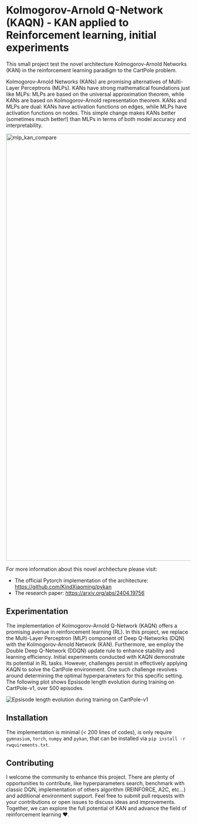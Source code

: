 # Kolmogorov-Arnold Q-Network (KAQN) - KAN applied to Reinforcement learning, initial experiments

This small project test the novel architecture Kolmogorov-Arnold Networks (KAN) in the reinforcement learning paradigm to the CartPole problem. 

Kolmogorov-Arnold Networks (KANs) are promising alternatives of Multi-Layer Perceptrons (MLPs). KANs have strong mathematical foundations just like MLPs: MLPs are based on the universal approximation theorem, while KANs are based on Kolmogorov-Arnold representation theorem. KANs and MLPs are dual: KANs have activation functions on edges, while MLPs have activation functions on nodes. This simple change makes KANs better (sometimes much better!) than MLPs in terms of both model accuracy and interpretability.

<img width="1163" alt="mlp_kan_compare" src="https://github.com/KindXiaoming/pykan/assets/23551623/695adc2d-0d0b-4e4b-bcff-db2c8070f841">

For more information about this novel architecture please visit:
- The official Pytorch implementation of the architecture: https://github.com/KindXiaoming/pykan
- The research paper: https://arxiv.org/abs/2404.19756

## Experimentation

The implementation of Kolmogorov-Arnold Q-Network (KAQN) offers a promising avenue in reinforcement learning (RL). In this project, we replace the Multi-Layer Perceptron (MLP) component of Deep Q-Networks (DQN) with the Kolmogorov-Arnold Network (KAN). Furthermore, we employ the Double Deep Q-Network (DDQN) update rule to enhance stability and learning efficiency. Initial experiments conducted with KAQN demonstrate its potential in RL tasks. However, challenges persist in effectively applying KAQN to solve the CartPole environment. One such challenge revolves around determining the optimal hyperparameters for this specific setting.
The following plot shows Epsisode length evolution during training on CartPole-v1, over 500 episodes.

<img style="background-color: white" alt="Epsisode length evolution during training on CartPole-v1" src="https://raw.githubusercontent.com/riiswa/kanrl/main/plot.png">

## Installation

The implementation is minimal (< 200 lines of codes), is only require `gymnasium`, `torch`, `numpy` and `pykan`, that can be installed via `pip install -r rwquirements.txt`.

## Contributing

I welcome the community to enhance this project. There are plenty of opportunities to contribute, like hyperparameters search, benchmark with classic DQN, implementation of others algorithm (REINFORCE, A2C, etc...) and additional environment support.
Feel free to submit pull requests with your contributions or open issues to discuss ideas and improvements. Together, we can explore the full potential of KAN and advance the field of reinforcement learning ❤️.

